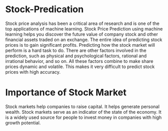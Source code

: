 # Stock-Predication
Stock price analysis has been a critical area of research and is one of the top applications of machine learning.
Stock Price Prediction using machine learning helps you discover the future value of company stock and other financial assets traded on an exchange. The entire idea of predicting stock prices is to gain significant profits. Predicting how the stock market will perform is a hard task to do. There are other factors involved in the prediction, such as physical and psychological factors, rational and irrational behavior, and so on. All these factors combine to make share prices dynamic and volatile. This makes it very difficult to predict stock prices with high accuracy. 

# Importance of Stock Market
Stock markets help companies to raise capital.
It helps generate personal wealth.
Stock markets serve as an indicator of the state of the economy.
It is a widely used source for people to invest money in companies with high growth potential.
